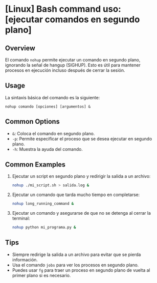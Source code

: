 # [Linux] Bash command uso: [ejecutar comandos en segundo plano]

## Overview
El comando `nohup` permite ejecutar un comando en segundo plano, ignorando la señal de hangup (SIGHUP). Esto es útil para mantener procesos en ejecución incluso después de cerrar la sesión.

## Usage
La sintaxis básica del comando es la siguiente:

```
nohup comando [opciones] [argumentos] &
```

## Common Options
- `&`: Coloca el comando en segundo plano.
- `-p`: Permite especificar el proceso que se desea ejecutar en segundo plano.
- `-h`: Muestra la ayuda del comando.

## Common Examples
1. Ejecutar un script en segundo plano y redirigir la salida a un archivo:
   ```bash
   nohup ./mi_script.sh > salida.log &
   ```

2. Ejecutar un comando que tarda mucho tiempo en completarse:
   ```bash
   nohup long_running_command &
   ```

3. Ejecutar un comando y asegurarse de que no se detenga al cerrar la terminal:
   ```bash
   nohup python mi_programa.py &
   ```

## Tips
- Siempre redirige la salida a un archivo para evitar que se pierda información.
- Usa el comando `jobs` para ver los procesos en segundo plano.
- Puedes usar `fg` para traer un proceso en segundo plano de vuelta al primer plano si es necesario.